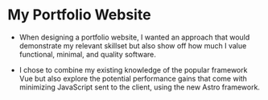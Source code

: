 # My Portfolio Website

- When designing a portfolio website, I wanted an approach that would
  demonstrate my relevant skillset but also show off how much I value
  functional, minimal, and quality software.

- I chose to combine my existing knowledge of the popular framework Vue but
  also explore the potential performance gains that come with minimizing
  JavaScript sent to the client, using the new Astro framework.
